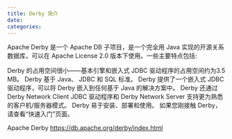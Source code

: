 ```yaml
---
title: Derby 简介
date:
categories:
---
```


Apache Derby 是一个 Apache DB 子项目，是一个完全用 Java 实现的开源关系数据库，可以在 Apache License 2.0 版本下使用。一些主要特点包括:

Derby 的占用空间很小——基本引擎和嵌入式 JDBC 驱动程序的占用空间约为3.5 MB。
Derby 基于 Java、 JDBC 和 SQL 标准。
Derby 提供了一个嵌入式 JDBC 驱动程序，可以将 Derby 嵌入到任何基于 Java 的解决方案中。
Derby 还通过 Derby Network Client JDBC 驱动程序和 Derby Network Server 支持更为熟悉的客户机/服务器模式。
Derby 易于安装、部署和使用。
如果您刚接触 Derby，请查看“快速入门”页面。

Apache Derby
<https://db.apache.org/derby/index.html>
